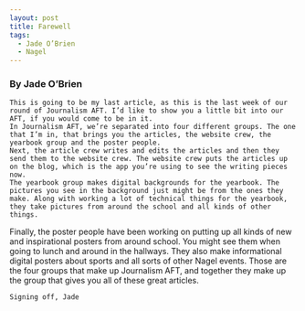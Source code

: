 ```yaml
---
layout: post
title: Farewell
tags:
  - Jade O’Brien
  - Nagel
---
```


### By Jade O’Brien

	This is going to be my last article, as this is the last week of our round of Journalism AFT. I’d like to show you a little bit into our AFT, if you would come to be in it.
	In Journalism AFT, we’re separated into four different groups. The one that I’m in, that brings you the articles, the website crew, the yearbook group and the poster people.
	Next, the article crew writes and edits the articles and then they send them to the website crew. The website crew puts the articles up on the blog, which is the app you’re using to see the writing pieces now.
	The yearbook group makes digital backgrounds for the yearbook. The pictures you see in the background just might be from the ones they make. Along with working a lot of technical things for the yearbook, they take pictures from around the school and all kinds of other things.
Finally, the poster people have been working on putting up all kinds of new and inspirational posters from around school. You might see them when going to lunch and around in the hallways. They also make informational digital posters about sports and all sorts of other Nagel events.
	Those are the four groups that make up Journalism AFT, and together they make up the group that gives you all of these great articles.

	Signing off, Jade
